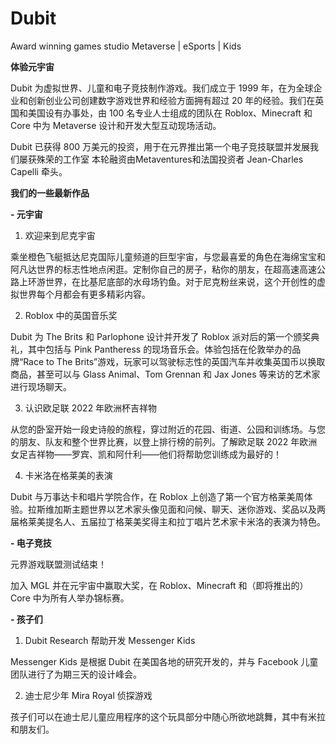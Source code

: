 # Dubit


Award winning games studio  Metaverse | eSports | Kids 

**体验元宇宙**

Dubit 为虚拟世界、儿童和电子竞技制作游戏。我们成立于 1999 年，在为全球企业和创新创业公司创建数字游戏世界和经验方面拥有超过 20 年的经验。我们在英国和美国设有办事处，由 100 名专业人士组成的团队在 Roblox、Minecraft 和 Core 中为 Metaverse 设计和开发大型互动现场活动。

Dubit 已获得 800 万美元的投资，用于在元界推出第一个电子竞技联盟并发展我们屡获殊荣的工作室 本轮融资由Metaventures和法国投资者 Jean-Charles Capelli 牵头。

**我们的一些最新作品**

**- 元宇宙**

1. 欢迎来到尼克宇宙

乘坐橙色飞艇抵达尼克国际儿童频道的巨型宇宙，与您最喜爱的角色在海绵宝宝和阿凡达世界的标志性地点闲逛。定制你自己的房子，粘你的朋友，在超高速高速公路上环游世界，在比基尼底部的水母场钓鱼。对于尼克粉丝来说，这个开创性的虚拟世界每个月都会有更多精彩内容。

2. Roblox 中的英国音乐奖

Dubit 为 The Brits 和 Parlophone 设计并开发了 Roblox 派对后的第一个颁奖典礼，其中包括与 Pink Pantheress 的现场音乐会。体验包括在伦敦举办的品牌“Race to The Brits”游戏，玩家可以驾驶标志性的英国汽车并收集英国币以换取商品，甚至可以与 Glass Animal、Tom Grennan 和 Jax Jones 等来访的艺术家进行现场聊天。

3. 认识欧足联 2022 年欧洲杯吉祥物

从您的卧室开始一段史诗般的旅程，穿过附近的花园、街道、公园和训练场。与您的朋友、队友和整个世界比赛，以登上排行榜的前列。了解欧足联 2022 年欧洲女足吉祥物——罗宾、凯和阿什利——他们将帮助您训练成为最好的！

4. 卡米洛在格莱美的表演

Dubit 与万事达卡和唱片学院合作，在 Roblox 上创造了第一个官方格莱美周体验。拉斯维加斯主题世界以艺术家头像见面和问候、聊天、迷你游戏、奖品以及两届格莱美提名人、五届拉丁格莱美奖得主和拉丁唱片艺术家卡米洛的表演为特色。

**- 电子竞技**

元界游戏联盟测试结束！

加入 MGL 并在元宇宙中赢取大奖，在 Roblox、Minecraft 和（即将推出的）Core 中为所有人举办锦标赛。

**- 孩子们**

1. Dubit Research 帮助开发 Messenger Kids

Messenger Kids 是根据 Dubit 在美国各地的研究开发的，并与 Facebook 儿童团队进行了为期三天的设计峰会。

2. 迪士尼少年 Mira Royal 侦探游戏

孩子们可以在迪士尼儿童应用程序的这个玩具部分中随心所欲地跳舞，其中有米拉和朋友们。
